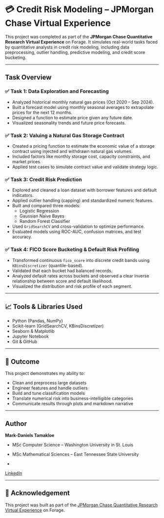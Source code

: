 # 💳 Credit Risk Modeling – JPMorgan Chase Virtual Experience

This project was completed as part of the **JPMorgan Chase Quantitative Research Virtual Experience** on Forage. It simulates real-world tasks faced by quantitative analysts in credit risk modeling, including data preprocessing, outlier handling, predictive modeling, and credit score bucketing.

---

##  Task Overview

### ✅ Task 1: Data Exploration and Forecasting
- Analyzed historical monthly natural gas prices (Oct 2020 – Sep 2024).
- Built a forecast model using monthly seasonal averages to extrapolate prices for the next 12 months.
- Designed a function to estimate price given any future date.
- Visualized seasonality trends and future price forecasts.

### ✅ Task 2: Valuing a Natural Gas Storage Contract
- Created a pricing function to estimate the economic value of a storage contract using injected and withdrawn natural gas volumes.
- Included factors like monthly storage cost, capacity constraints, and market prices.
- Applied test cases to simulate contract value and validate strategy logic.

### ✅ Task 3: Credit Risk Prediction
- Explored and cleaned a loan dataset with borrower features and default indicators.
- Applied outlier handling (capping) and standardized numeric features.
- Built and compared three models:
  - Logistic Regression
  - Gaussian Naive Bayes
  - Random Forest Classifier
- Used `GridSearchCV` and cross-validation to optimize performance.
- Evaluated models using ROC-AUC, confusion matrices, and test accuracy.

### ✅ Task 4: FICO Score Bucketing & Default Risk Profiling
- Transformed continuous `fico_score` into discrete credit bands using `KBinsDiscretizer` (quantile-based).
- Validated that each bucket had balanced records.
- Analyzed default rates across buckets and observed a clear inverse relationship between score and default likelihood.
- Visualized the distribution and risk profile of each segment.



---

## 📈 Tools & Libraries Used
- Python (Pandas, NumPy)
- Scikit-learn (GridSearchCV, KBinsDiscretizer)
- Seaborn & Matplotlib
- Jupyter Notebook
- Git & GitHub

---

## 📌 Outcome
This project demonstrates my ability to:
- Clean and preprocess large datasets
- Engineer features and handle outliers
- Build and tune classification models
- Translate numerical risk into business-intelligible categories
- Communicate results through plots and markdown narrative

---

## Author

**Mark-Daniels Tamakloe**  
- MSc Computer Science – Washington University in St. Louis
    
- MSc Mathematical Sciences – East Tennessee State University
-  
[LinkedIn](https://www.linkedin.com/in/mark-daniels-tamakloe-934785a9)


---

## 🔗 Acknowledgement

This project was built as part of the [JPMorgan Chase Quantitative Research Virtual Experience](https://www.theforage.com/virtual-internships/prototype/jpmorgan-chase/quantitative-research) on Forage.



